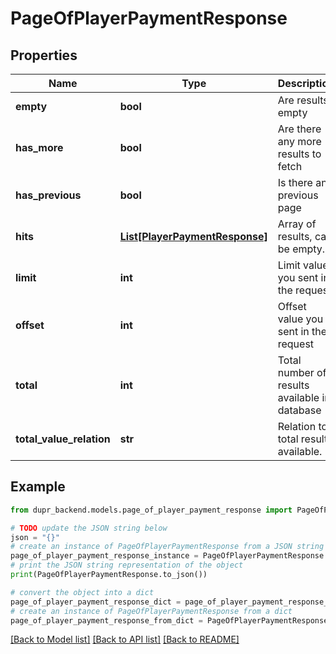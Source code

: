 # PageOfPlayerPaymentResponse


## Properties

Name | Type | Description | Notes
------------ | ------------- | ------------- | -------------
**empty** | **bool** | Are results empty | 
**has_more** | **bool** | Are there any more results to fetch | 
**has_previous** | **bool** | Is there any previous page | 
**hits** | [**List[PlayerPaymentResponse]**](PlayerPaymentResponse.md) | Array of results, can be empty. | [optional] 
**limit** | **int** | Limit value you sent in the request | 
**offset** | **int** | Offset value you sent in the request | 
**total** | **int** | Total number of results available in database | 
**total_value_relation** | **str** | Relation to total results available. | 

## Example

```python
from dupr_backend.models.page_of_player_payment_response import PageOfPlayerPaymentResponse

# TODO update the JSON string below
json = "{}"
# create an instance of PageOfPlayerPaymentResponse from a JSON string
page_of_player_payment_response_instance = PageOfPlayerPaymentResponse.from_json(json)
# print the JSON string representation of the object
print(PageOfPlayerPaymentResponse.to_json())

# convert the object into a dict
page_of_player_payment_response_dict = page_of_player_payment_response_instance.to_dict()
# create an instance of PageOfPlayerPaymentResponse from a dict
page_of_player_payment_response_from_dict = PageOfPlayerPaymentResponse.from_dict(page_of_player_payment_response_dict)
```
[[Back to Model list]](../README.md#documentation-for-models) [[Back to API list]](../README.md#documentation-for-api-endpoints) [[Back to README]](../README.md)


